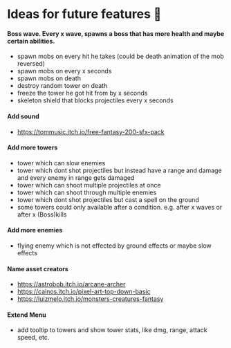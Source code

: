 # Ideas for future features :100:

#### Boss wave. Every x wave, spawns a boss that has more health and maybe certain abilities.

- spawn mobs on every hit he takes (could be death animation of the mob reversed)
- spawn mobs on every x seconds
- spawn mobs on death
- destroy random tower on death
- freeze the tower he got hit from by x seconds
- skeleton shield that blocks projectiles every x seconds

#### Add sound

- https://tommusic.itch.io/free-fantasy-200-sfx-pack

#### Add more towers

- tower which can slow enemies
- tower which dont shot projectiles but instead have a range and damage and every enemy in range gets damaged
- tower which can shoot multiple projectiles at once
- tower which can shoot through multiple enemies
- tower which dont shot projectiles but cast a spell on the ground
- some towers could only available after a condition. e.g. after x waves or after x (Boss)kills

#### Add more enemies

- flying enemy which is not effected by ground effects or maybe slow effects

#### Name asset creators

- https://astrobob.itch.io/arcane-archer
- https://cainos.itch.io/pixel-art-top-down-basic
- https://luizmelo.itch.io/monsters-creatures-fantasy

#### Extend Menu

- add tooltip to towers and show tower stats, like dmg, range, attack speed, etc.
